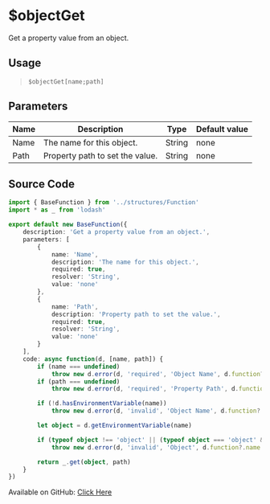 # $objectGet
Get a property value from an object.
## Usage
> `$objectGet[name;path]`
## Parameters
| Name |           Description           |  Type  | Default value |
|------|---------------------------------|--------|---------------|
| Name | The name for this object.       | String | none          |
| Path | Property path to set the value. | String | none          |

## Source Code
```ts
import { BaseFunction } from '../structures/Function'
import * as _ from 'lodash'

export default new BaseFunction({
    description: 'Get a property value from an object.',
    parameters: [
        {
            name: 'Name',
            description: 'The name for this object.',
            required: true,
            resolver: 'String',
            value: 'none'
        },
        {
            name: 'Path',
            description: 'Property path to set the value.',
            required: true,
            resolver: 'String',
            value: 'none'
        }
    ],
    code: async function(d, [name, path]) {
        if (name === undefined)
            throw new d.error(d, 'required', 'Object Name', d.function?.name!)
        if (path === undefined)
            throw new d.error(d, 'required', 'Property Path', d.function?.name!)

        if (!d.hasEnvironmentVariable(name))
            throw new d.error(d, 'invalid', 'Object Name', d.function?.name!)

        let object = d.getEnvironmentVariable(name)

        if (typeof object !== 'object' || (typeof object === 'object' && !(JSON.stringify(object).startsWith('{')) && !(JSON.stringify(object).endsWith('}'))))
            throw new d.error(d, 'invalid', 'Object', d.function?.name!)

        return _.get(object, path)
    }
})
```
Available on GitHub: [Click Here](https://github.com/Cyberghxst/bdjs/blob/v1/src/functions/objectGet.ts)
